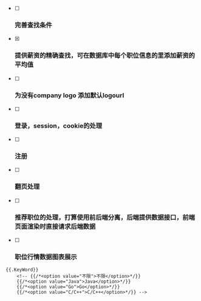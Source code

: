 - [ ] ### 完善查找条件

- [x] ### 提供薪资的精确查找，可在数据库中每个职位信息的里添加薪资的平均值

- [ ] ### 为没有company logo 添加默认logourl

- [ ] ### 登录，session，cookie的处理

- [ ] ### 注册

- [ ] ### 翻页处理

- [ ] ### 推荐职位的处理，打算使用前后端分离，后端提供数据接口，前端页面渲染时直接请求后端数据

- [ ] ### 职位行情数据图表展示

<!-- {{ range $key, $value := .KeyWord }}
        <option value="$value">$value</option>
    {{ else }}
        empty
    {{ end }} -->
    {{.KeyWord}}
        <!-- {{/*<option value="不限">不限</option>*/}}
        {{/*<option value="Java">Java</option>*/}}
        {{/*<option value="Go">Go</option>*/}}
        {{/*<option value="C/C++">C/C++</option>*/}} -->